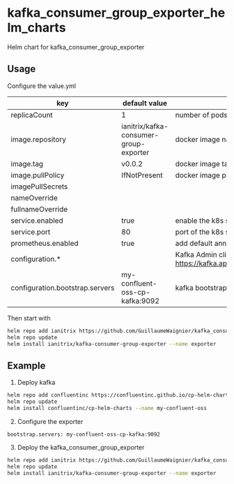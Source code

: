 # kafka_consumer_group_exporter_helm_charts
Helm chart for kafka_consumer_group_exporter

## Usage

Configure the value.yml

| key  | default value  | comment  |
|---|---|---|
|  replicaCount | 1  | number of pods   |
| image.repository  | ianitrix/kafka-consumer-group-exporter  | docker image name |
| image.tag  | v0.0.2  | docker image tag |
| image.pullPolicy  | IfNotPresent  | docker image pull policy |
| imagePullSecrets  |   |   |
| nameOverride  |   |   |
| fullnameOverride  |   |   |
| service.enabled  |  true | enable the k8s service  |
| service.port  | 80  |  port of the k8s service |
| prometheus.enabled  | true  | add default annotations to be scraped by prometheus |
| configuration.*  |   |  Kafka Admin client configuration # See https://kafka.apache.org/documentation/#adminclientconfigs |
| configuration.bootstrap.servers  |  my-confluent-oss-cp-kafka:9092 |  kafka bootstrap servers |


Then start with

```bash
helm repo add ianitrix https://github.com/GuillaumeWaignier/kafka_consumer_group_exporter_helm_charts/
helm repo update
helm install ianitrix/kafka-consumer-group-exporter --name exporter
```

## Example

1. Deploy kafka

```bash
helm repo add confluentinc https://confluentinc.github.io/cp-helm-charts/
helm repo update
helm install confluentinc/cp-helm-charts --name my-confluent-oss
```

2. Configure the exporter

```properties
bootstrap.servers: my-confluent-oss-cp-kafka:9092
```

3. Deploy the kafka_consumer_group_exporter

```bash
helm repo add ianitrix https://github.com/GuillaumeWaignier/kafka_consumer_group_exporter_helm_charts/
helm repo update
helm install ianitrix/kafka-consumer-group-exporter --name exporter
```
